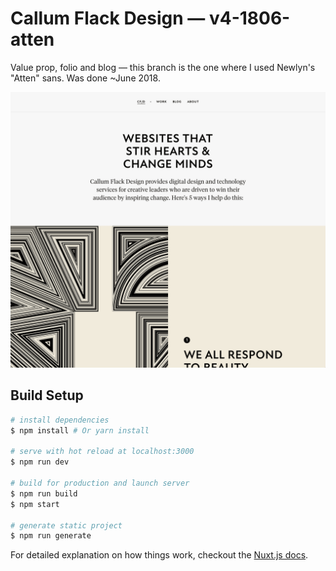 # Callum Flack Design — v4-1806-atten

Value prop, folio and blog — this branch is the one where I used Newlyn's "Atten" sans. Was done ~June 2018.

![Project screen-shot](screen-shot.png?raw=true "Project screen-shot")

## Build Setup

```bash
# install dependencies
$ npm install # Or yarn install

# serve with hot reload at localhost:3000
$ npm run dev

# build for production and launch server
$ npm run build
$ npm start

# generate static project
$ npm run generate
```

For detailed explanation on how things work, checkout the [Nuxt.js docs](https://github.com/nuxt/nuxt.js).
